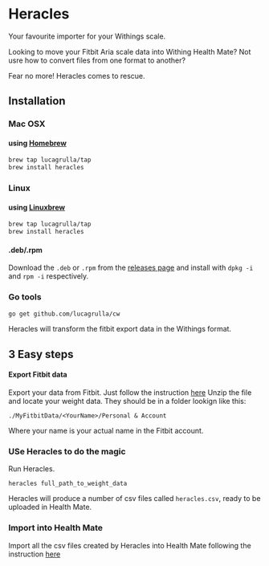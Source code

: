# Heracles

Your favourite importer for your Withings scale.

Looking to move your Fitbit Aria scale data into Withing Health Mate? Not usre how to convert files from one format to another?

Fear no more!
Heracles comes to rescue.

## Installation

### Mac OSX

#### using [Homebrew](https://brew.sh)

```bash
brew tap lucagrulla/tap
brew install heracles
```

### Linux

#### using [Linuxbrew](https://linuxbrew.sh/brew/)

```bash
brew tap lucagrulla/tap
brew install heracles
```

#### .deb/.rpm

Download the ```.deb``` or ```.rpm``` from the [releases page](https://github.com/lucagrulla/heracles) and install with ````dpkg -i```` and ````rpm -i```` respectively.

### Go tools

```bash
go get github.com/lucagrulla/cw
```

Heracles will transform the fitbit export data in the Withings format.

## 3 Easy steps
#### Export Fitbit data
Export your data from Fitbit. Just follow the instruction [here](https://help.fitbit.com/articles/en_US/Help_article/1133.htm)
Unzip the file and locate your weight data.
They should be in a folder lookign like this:
```console
./MyFitbitData/<YourName>/Personal & Account
```
Where your name is your actual name in the Fitbit account.

### USe Heracles to do the magic
Run Heracles.
```console
heracles full_path_to_weight_data
```
Heracles will produce a number of csv files called `heracles.csv`, ready to be uploaded in Health Mate.

### Import into Health Mate
Import all the csv files created by Heracles into Health Mate following the instruction [here](https://support.withings.com/hc/en-us/articles/201491477-Health-Mate-Online-Dashboard-Importing-data)
